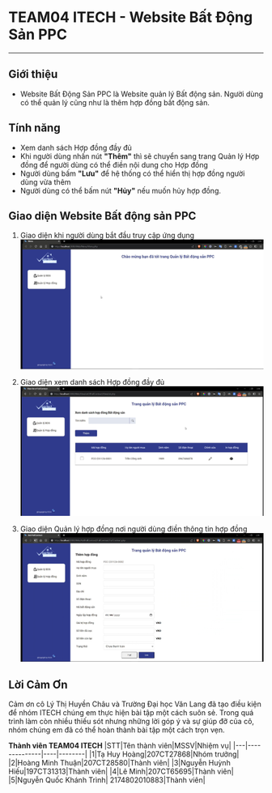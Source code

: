# TEAM04 ITECH - Website Bất Động Sản PPC

---

## Giới thiệu

- Website Bất Động Sản PPC là Website quản lý Bất động sản. Người dùng có thể quản lý cũng như là thêm hợp đồng bất động sản.

## Tính năng

- Xem danh sách Hợp đồng đầy đủ
- Khi người dùng nhấn nút **"Thêm"** thì sẽ chuyển sang trang Quản lý Hợp đồng để người dùng có thể điền nội dung cho Hợp đồng
- Người dùng bấm **"Lưu"** để hệ thống có thể hiển thị hợp đồng người dùng vừa thêm
- Người dùng có thể bấm nút **"Hủy"** nếu muốn hủy hợp đồng.

## Giao diện Website Bất động sản PPC

1. Giao diện khi người dùng bắt đầu truy cập ứng dụng
   ![Alt text](1.jpg)

2. Giao diện xem danh sách Hợp đồng đầy đủ
   ![Alt text](3.jpg)

3. Giao diện Quản lý hợp đồng nơi người dùng điền thông tin hợp đồng
   ![Alt text](2.jpg)

## Lời Cảm Ơn

Cảm ơn cô Lý Thị Huyền Châu và Trường Đại học Văn Lang đã tạo điều kiện để nhóm ITECH chúng em thực hiện bài tập một cách suôn sẻ. Trong quá trình làm còn nhiều thiếu sót nhưng những lời góp ý và sự giúp đỡ của cô, nhóm chúng em đã có thể hoàn thành bài tập một cách trọn vẹn.

**Thành viên TEAM04 ITECH**
|STT|Tên thành viên|MSSV|Nhiệm vụ|
|---|--------------|----|--------|
|1|Tạ Huy Hoàng|207CT27868|Nhóm trưởng|
|2|Hoàng Minh Thuận|207CT28580|Thành viên|
|3|Nguyễn Huỳnh Hiếu|197CT31313|Thành viên|
|4|Lê Minh|207CT65695|Thành viên|
|5|Nguyễn Quốc Khánh Trình| 2174802010883|Thành viên|
